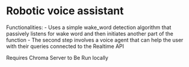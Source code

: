 # Robotic voice assistant

Functionalities: 
    - Uses a simple wake_word detection algorithm that passively listens for wake word and then initiates another part of the function
    - The second step involves a voice agent that can help the user with their queries connected to the Realtime API 
    
Requires Chroma Server to Be Run locally 